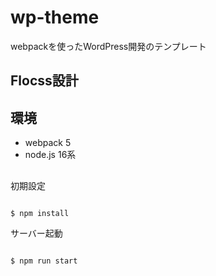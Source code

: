 # wp-theme
webpackを使ったWordPress開発のテンプレート

## Flocss設計

## 環境
* webpack 5
* node.js 16系

## 
初期設定
```

$ npm install

```

サーバー起動
```

$ npm run start

```